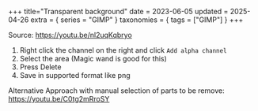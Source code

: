 +++
title="Transparent background"
date = 2023-06-05
updated = 2025-04-26
extra = { series = "GIMP" }
taxonomies = { tags = ["GIMP"] }
+++

Source: <https://youtu.be/nl2uqKqbryo>

1. Right click the channel on the right and click `Add alpha channel`
2. Select the area (Magic wand is good for this)
3. Press Delete
4. Save in supported format like png

Alternative Approach with manual selection of parts to be remove: <https://youtu.be/C0tg2mRroSY>
